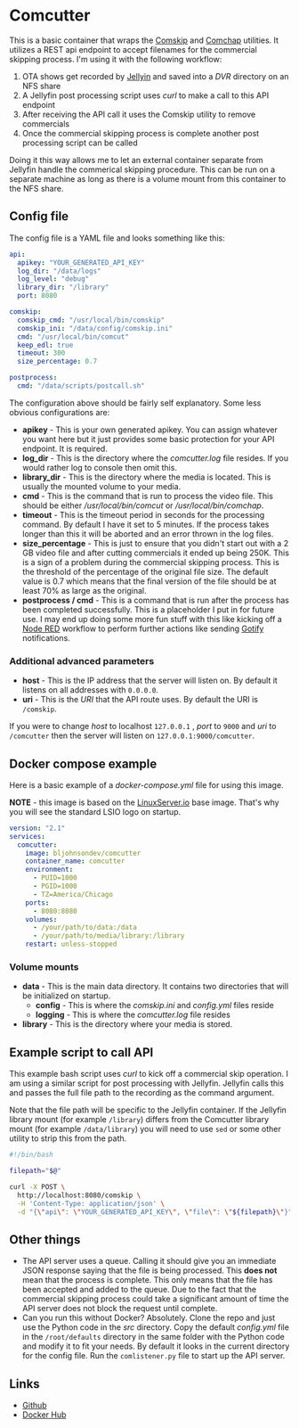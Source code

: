 # Comcutter
This is a basic container that wraps the [Comskip](https://github.com/erikkaashoek/Comskip) and [Comchap](https://github.com/BrettSheleski/comchap) utilities.  It utilizes a REST api endpoint to accept filenames for the commercial skipping process.  I'm using it with the following workflow:

1. OTA shows get recorded by [Jellyin](https://jellyfin.org/) and saved into a *DVR* directory on an NFS share
2. A Jellyfin post processing script uses *curl* to make a call to this API endpoint
3. After receiving the API call it uses the Comskip utility to remove commercials
4. Once the commercial skipping process is complete another post processing script can be called

Doing it this way allows me to let an external container separate from Jellyfin handle the commerical skipping procedure.  This can be run on a separate machine as long as there is a volume mount from this container to the NFS share.

## Config file
The config file is a YAML file and looks something like this:

```yaml
api:
  apikey: "YOUR_GENERATED_API_KEY"
  log_dir: "/data/logs"
  log_level: "debug"
  library_dir: "/library"
  port: 8080

comskip:
  comskip_cmd: "/usr/local/bin/comskip"
  comskip_ini: "/data/config/comskip.ini"
  cmd: "/usr/local/bin/comcut"
  keep_edl: true
  timeout: 300
  size_percentage: 0.7

postprocess:
  cmd: "/data/scripts/postcall.sh"
```

The configuration above should be fairly self explanatory.  Some less obvious configurations are:
* **apikey** - This is your own generated apikey.  You can assign whatever you want here but it just provides some basic protection for your API endpoint.  It is required.
* **log_dir** - This is the directory where the *comcutter.log* file resides.  If you would rather log to console then omit this.
* **library_dir** - This is the directory where the media is located.  This is usually the mounted volume to your media.
* **cmd** - This is the command that is run to process the video file.  This should be either */usr/local/bin/comcut* or */usr/local/bin/comchap*.
* **timeout** - This is the timeout period in seconds for the processing command.  By default I have it set to 5 minutes.  If the process takes longer than this it will be aborted and an error thrown in the log files.
* **size_percentage** - This is just to ensure that you didn't start out with a 2 GB video file and after cutting commercials it ended up being 250K.  This is a sign of a problem during the commercial skipping process.  This is the threshold of the percentage of the original file size.  The default value is 0.7 which means that the final version of the file should be at least 70% as large as the original.
* **postprocess / cmd** - This is a command that is run after the process has been completed successfully.  This is a placeholder I put in for future use.  I may end up doing some more fun stuff with this like kicking off a [Node RED](https://nodered.org/) workflow to perform further actions like sending [Gotify](https://gotify.net/) notifications.

### Additional advanced parameters

* **host** - This is the IP address that the server will listen on.  By default it listens on all addresses with `0.0.0.0`.
* **uri** - This is the *URI* that the API route uses.  By default the URI is `/comskip`.

If you were to change *host* to localhost `127.0.0.1` , *port* to `9000` and *uri* to `/comcutter` then the server will listen on `127.0.0.1:9000/comcutter`.

## Docker compose example
Here is a basic example of a *docker-compose.yml* file for using this image.

**NOTE** - this image is based on the [LinuxServer.io](https://www.linuxserver.io/) base image.  That's why you will see the standard LSIO logo on startup.

```yaml
version: "2.1"
services:
  comcutter:
    image: bljohnsondev/comcutter
    container_name: comcutter
    environment:
      - PUID=1000
      - PGID=1000
      - TZ=America/Chicago
    ports:
      - 8080:8080
    volumes:
      - /your/path/to/data:/data
      - /your/path/to/media/library:/library
    restart: unless-stopped
```

### Volume mounts
* **data** - This is the main data directory.  It contains two directories that will be initialized on startup.
	* **config** - This is where the *comskip.ini* and *config.yml* files reside
	* **logging** - This is where the *comcutter.log* file resides
* **library** - This is the directory where your media is stored.

## Example script to call API

This example bash script uses *curl* to kick off a commercial skip operation.  I am using a similar script for post processing with Jellyfin.  Jellyfin calls this and passes the full file path to the recording as the command argument.

Note that the file path will be specific to the Jellyfin container.  If the Jellyfin library mount (for example `/library`) differs from the Comcutter library mount (for example `/data/library`) you will need to use `sed` or some other utility to strip this from the path.

```bash
#!/bin/bash

filepath="$@"

curl -X POST \
  http://localhost:8080/comskip \
  -H 'Content-Type: application/json' \
  -d "{\"api\": \"YOUR_GENERATED_API_KEY\", \"file\": \"${filepath}\"}"
```

## Other things

* The API server uses a queue.  Calling it should give you an immediate JSON response saying that the file is being processed.  This **does not** mean that the process is complete.  This only means that the file has been accepted and added to the queue.  Due to the fact that the commercial skipping process could take a significant amount of time the API server does not block the request until complete.
* Can you run this without Docker?  Absolutely.  Clone the repo and just use the Python code in the *src* directory.  Copy the default *config.yml* file in the `/root/defaults` directory in the same folder with the Python code and modify it to fit your needs.  By default it looks in the current directory for the config file.  Run the `comlistener.py` file to start up the API server.

## Links

* [Github](https://github.com/bljohnsondev/comcutter)
* [Docker Hub](https://hub.docker.com/r/bljohnsondev/comcutter)
